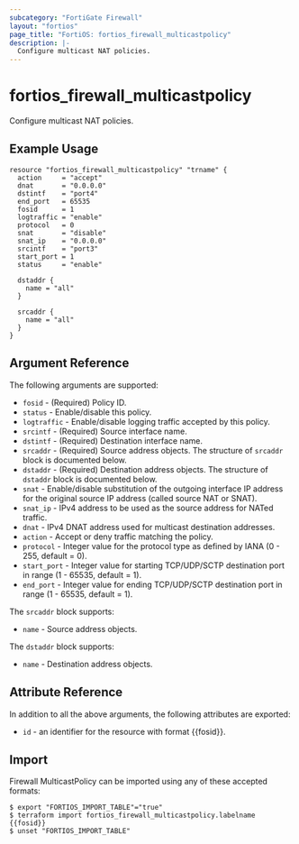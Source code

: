 ```yaml
---
subcategory: "FortiGate Firewall"
layout: "fortios"
page_title: "FortiOS: fortios_firewall_multicastpolicy"
description: |-
  Configure multicast NAT policies.
---
```


# fortios_firewall_multicastpolicy
Configure multicast NAT policies.

## Example Usage

```hcl
resource "fortios_firewall_multicastpolicy" "trname" {
  action     = "accept"
  dnat       = "0.0.0.0"
  dstintf    = "port4"
  end_port   = 65535
  fosid      = 1
  logtraffic = "enable"
  protocol   = 0
  snat       = "disable"
  snat_ip    = "0.0.0.0"
  srcintf    = "port3"
  start_port = 1
  status     = "enable"

  dstaddr {
    name = "all"
  }

  srcaddr {
    name = "all"
  }
}
```

## Argument Reference

The following arguments are supported:

* `fosid` - (Required) Policy ID.
* `status` - Enable/disable this policy.
* `logtraffic` - Enable/disable logging traffic accepted by this policy.
* `srcintf` - (Required) Source interface name.
* `dstintf` - (Required) Destination interface name.
* `srcaddr` - (Required) Source address objects. The structure of `srcaddr` block is documented below.
* `dstaddr` - (Required) Destination address objects. The structure of `dstaddr` block is documented below.
* `snat` - Enable/disable substitution of the outgoing interface IP address for the original source IP address (called source NAT or SNAT).
* `snat_ip` - IPv4 address to be used as the source address for NATed traffic.
* `dnat` - IPv4 DNAT address used for multicast destination addresses.
* `action` - Accept or deny traffic matching the policy.
* `protocol` - Integer value for the protocol type as defined by IANA (0 - 255, default = 0).
* `start_port` - Integer value for starting TCP/UDP/SCTP destination port in range (1 - 65535, default = 1).
* `end_port` -  Integer value for ending TCP/UDP/SCTP destination port in range (1 - 65535, default = 1).

The `srcaddr` block supports:

* `name` - Source address objects.

The `dstaddr` block supports:

* `name` - Destination address objects.


## Attribute Reference

In addition to all the above arguments, the following attributes are exported:
* `id` - an identifier for the resource with format {{fosid}}.

## Import

Firewall MulticastPolicy can be imported using any of these accepted formats:
```
$ export "FORTIOS_IMPORT_TABLE"="true"
$ terraform import fortios_firewall_multicastpolicy.labelname {{fosid}}
$ unset "FORTIOS_IMPORT_TABLE"
```
